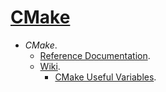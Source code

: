 # [CMake](https://cmake.org/)

+ *CMake*.
    + [Reference Documentation](https://cmake.org/cmake/help/latest/).
    + [Wiki](https://cmake.org/Wiki/).
        + [CMake Useful Variables](https://cmake.org/Wiki/CMake_Useful_Variables).
